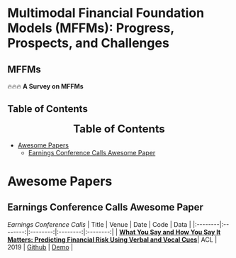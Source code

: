 # Multimodal Financial Foundation Models (MFFMs): Progress, Prospects, and Challenges

## MFFMs
🔥🔥🔥 **A Survey on MFFMs**  

## Table of Contents 
<font size=5><center><b> Table of Contents </b> </center></font>
- [Awesome Papers](#awesome-papers)
  - [ Earnings Conference Calls Awesome Paper](#earnings-conference-calls-awesome-paper)

# Awesome Papers
## Earnings Conference Calls Awesome Paper
*Earnings Conference Calls*
|  Title  |   Venue  |   Date   |   Code   |   Data   |
|:--------|:--------:|:--------:|:--------:|:--------:|
| [**What You Say and How You Say It Matters: Predicting Financial Risk Using Verbal and Vocal Cues**](https://aclanthology.org/P19-1038.pdf)| ACL | 2019 | [Github](https://github.com/QwenLM/Qwen2-VL) | [Demo](https://qwenlm.github.io/blog/qvq-72b-preview/) |
